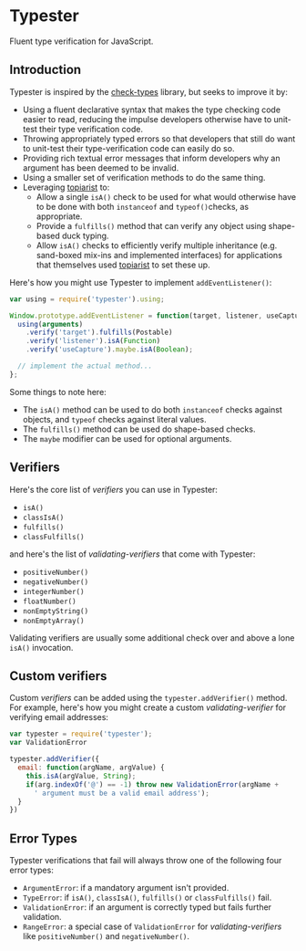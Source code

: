# Typester

Fluent type verification for JavaScript.

## Introduction

Typester is inspired by the [check-types](https://www.npmjs.org/package/check-types) library, but seeks to improve it by:

  * Using a fluent declarative syntax that makes the type checking code easier to read, reducing the impulse developers otherwise have to unit-test their type verification code.
  * Throwing appropriately typed errors so that developers that still do want to unit-test their type-verification code can easily do so.
  * Providing rich textual error messages that inform developers why an argument has been deemed to be invalid.
  * Using a smaller set of verification methods to do the same thing.
  * Leveraging [topiarist](https://github.com/BladeRunnerJS/topiarist) to:
    * Allow a single `isA()` check to be used for what would otherwise have to be done with both `instanceof` and `typeof()`checks, as appropriate.
    * Provide a `fulfills()` method that can verify any object using shape-based duck typing.
    *  Allow `isA()` checks to efficiently verify multiple inheritance (e.g. sand-boxed mix-ins and implemented interfaces) for applications that themselves used [topiarist](https://github.com/BladeRunnerJS/topiarist) to set these up.

Here's how you might use Typester to implement `addEventListener()`:

``` javascript
var using = require('typester').using;

Window.prototype.addEventListener = function(target, listener, useCapture) {
  using(arguments)
    .verify('target').fulfills(Postable)
    .verify('listener').isA(Function)
    .verify('useCapture').maybe.isA(Boolean);

  // implement the actual method...
};
```
Some things to note here:

  * The `isA()` method can be used to do both `instanceof` checks against objects, and `typeof` checks against literal values.
  * The `fulfills()` method can be used do shape-based checks.
  * The `maybe` modifier can be used for optional arguments.

## Verifiers

Here's the core list of _verifiers_ you can use in Typester:

  * `isA()`
  * `classIsA()`
  * `fulfills()`
  * `classFulfills()`

and here's the list of _validating-verifiers_ that come with Typester:

  * `positiveNumber()`
  * `negativeNumber()`
  * `integerNumber()`
  * `floatNumber()`
  * `nonEmptyString()`
  * `nonEmptyArray()`

Validating verifiers are usually some additional check over and above a lone `isA()` invocation.


## Custom verifiers

Custom _verifiers_ can be added using the `typester.addVerifier()` method. For example, here's how you might create a custom _validating-verifier_ for verifying email addresses:

``` javascript
var typester = require('typester');
var ValidationError

typester.addVerifier({
  email: function(argName, argValue) {
    this.isA(argValue, String);
    if(arg.indexOf('@') == -1) throw new ValidationError(argName +
      ' argument must be a valid email address');
  }
})
```

## Error Types

Typester verifications that fail will always throw one of the following four error types:

  * `ArgumentError`: if a mandatory argument isn't provided.
  * `TypeError`: if `isA()`, `classIsA()`, `fulfills()` or `classFulfills()` fail.
  * `ValidationError`: if an argument is correctly typed but fails further validation.
  * `RangeError`: a special case of `ValidationError` for _validating-verifiers_ like `positiveNumber()` and `negativeNumber()`.
